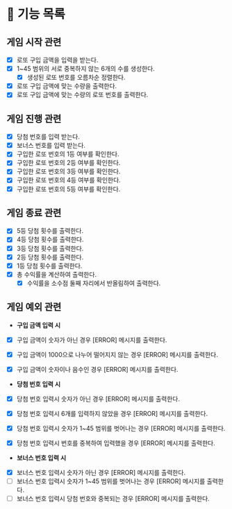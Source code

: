 # 🎯 기능 목록

## 게임 시작 관련
- [X] 로또 구입 금액을 입력을 받는다.
- [X] 1~45 범위의 서로 중복하지 않는 6개의 수를 생성한다.
  - [X] 생성된 로또 번호를 오름차순 정렬한다.
- [X] 로또 구입 금액에 맞는 수량을 출력한다.
- [X] 로또 구입 금액에 맞는 수량의 로또 번호를 출력한다.

## 게임 진행 관련
- [X] 당첨 번호를 입력 받는다.
- [X] 보너스 번호를 입력 받는다.
- [X] 구입한 로또 번호의 1등 여부를 확인한다.
- [X] 구입한 로또 번호의 2등 여부를 확인한다.
- [X] 구입한 로또 번호의 3등 여부를 확인한다.
- [X] 구입한 로또 번호의 4등 여부를 확인한다.
- [X] 구입한 로또 번호의 5등 여부를 확인한다.

## 게임 종료 관련
- [X] 5등 당첨 횟수를 출력한다.
- [X] 4등 당첨 횟수를 출력한다.
- [X] 3등 당첨 횟수를 출력한다.
- [X] 2등 당첨 횟수를 출력한다.
- [X] 1등 당첨 횟수를 출력한다.
- [X] 총 수익률을 계산하여 출력한다.
   - [X] 수익률을 소수점 둘째 자리에서 반올림하여 출력한다.

## 게임 예외 관련
- **구입 금액 입력 시**
- [X] 구입 금액이 숫자가 아닌 경우 [ERROR] 메시지를 출력한다.
- [X] 구입 금액이 1000으로 나누어 떨어지지 않는 경우 [ERROR] 메시지를 출력한다.
- [X] 구입 금액이 숫자이나 음수인 경우 [ERROR] 메시지를 출력한다.


- **당첨 번호 입력 시**
- [X] 당첨 번호 입력시 숫자가 아닌 경우 [ERROR] 메시지를 출력한다.
- [X] 당첨 번호 입력시 6개를 입력하지 않았을 경우 [ERROR] 메시지를 출력한다.
- [X] 당첨 번호 입력시 숫자가 1~45 범위를 벗어나는 경우 [ERROR] 메시지를 출력한다.
- [X] 당첨 번호 입력시 번호를 중복하여 입력했을 경우 [ERROR] 메시지를 출력한다.


- **보너스 번호 입력 시**
- [X] 보너스 번호 입력시 숫자가 아닌 경우 [ERROR] 메시지를 출력한다.
- [ ] 보너스 번호 입력시 숫자가 1~45 범위를 벗어나는 경우 [ERROR] 메시지를 출력한다.
- [ ] 보너스 번호 입력시 당첨 번호와 중복되는 경우 [ERROR] 메시지를 출력한다.
